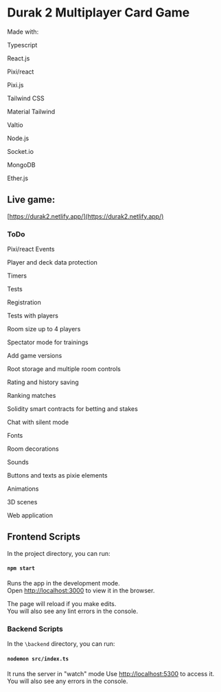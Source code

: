 # Durak 2 Multiplayer Card Game

Made with:

Typescript

React.js

Pixi/react

Pixi.js

Tailwind CSS

Material Tailwind

Valtio

Node.js

Socket.io

MongoDB

Ether.js

## **Live game:** 

[https://durak2.netlify.app/](https://durak2.netlify.app/)

### ToDo

Pixi/react Events

Player and deck data protection

Timers

Tests

Registration

Tests with players

Room size up to 4 players

Spectator mode for trainings

Add game versions

Root storage and multiple room controls

Rating and history saving

Ranking matches

Solidity smart contracts for betting and stakes

Chat with silent mode

Fonts

Room decorations

Sounds

Buttons and texts as pixie elements

Animations

3D scenes

Web application

## Frontend Scripts

In the project directory, you can run:

#### `npm start`

Runs the app in the development mode.\
Open [http://localhost:3000](http://localhost:3000) to view it in the browser.

The page will reload if you make edits.\
You will also see any lint errors in the console.

### Backend Scripts
In the `\backend` directory, you can run:

#### `nodemon src/index.ts`

It runs the server in "watch" mode
Use [http://localhost:5300](http://localhost:5300) to access it.
You will also see any errors in the console.
